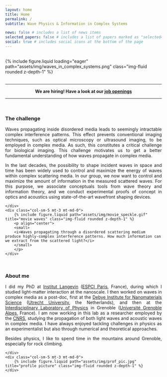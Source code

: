 ```yaml
---
layout: home
title: Home
permalink: /
subtitle: Wave Physics & Information in Complex Systems

news: false # includes a list of news items
selected_papers: false # includes a list of papers marked as "selected={true}"
social: true # includes social icons at the bottom of the page
---
```


<br>

<div class="row">
    <div class="col-sm mt-3 mt-md-0">
        {% include figure.liquid loading="eager" path="assets/img/waves_in_complex_systems.png" class="img-fluid rounded z-depth-1" %}
    </div>
</div>

<br>

<hr />

<p align="center"> 
<b>
We are hiring! Have a look at our <a href="/openings/">job openings</a>
</b>
</p>

<hr />

<br>

<h3>The challenge</h3>

<div class="row justify-content-sm-center">
    <div class="col-sm-7 mt-3 mt-md-0">

<p align="justify"> 
Waves propagating inside disordered media leads to seemingly intractable complex interference patterns. This effect prevents conventional imaging techniques, such as optical microscopy or ultrasound imaging, to be employed in complex media. As such, this constitutes a critical challenge for biological imaging. This challenge motivates us to get a better fundamental understanding of how waves propagate in complex media.
</p>

<p align="justify"> 
In the last decades, the possibility to shape incident waves in space and time has been widely used to control and maximize the energy of waves within complex scattering media. In our group, we now want to control and maximize the amount of information in the measured scattered waves. For this purpose, we associate conceptuals tools from wave theory and information theory, and we conduct experimental proofs of concept in optics and acoustics using state-of-the-art wavefront shaping devices.
</p>

    </div>
    <div class="col-sm-5 mt-3 mt-md-0">
        {% include figure.liquid path="assets/img/movie_speckle.gif" title="movie waves" class="img-fluid rounded z-depth-1" %}
        <p align="center">
        <small>
        <i>Waves propagating through a disordered scattering medium produce highly-complex interference patterns. How much information can we extract from the scattered light?</i>
        </small>
        </p>
    </div>

</div>

<br>

<h3>About me</h3>

<div class="row justify-content-sm-center">
    <div class="col-sm-7 mt-3 mt-md-0">

<p align="justify"> 
I did my PhD at <a href="https://www.institut-langevin.espci.fr/home?lang=en">Institut Langevin</a> (<a href="https://www.espci.psl.eu/en">ESPCI Paris</a>, France), during which I studied light-matter interaction at the nanoscale. I then worked on waves in complex media as a post-doc, first at the <a href="https://www.uu.nl/en/research/debye-institute-for-nanomaterials-science">Debye Institute for Nanomaterials Science</a> (<a href="https://www.uu.nl/en">Utrecht University</a>, the Netherlands), and then at the <a href="https://liphy.univ-grenoble-alpes.fr/en">Interdisciplinary Laboratory of Physics</a> in Grenoble (<a href="https://www.univ-grenoble-alpes.fr/english/">Université Grenoble Alpes</a>, France). I am now working in this lab as a researcher employed by the <a href="https://www.cnrs.fr/en">CNRS</a>, studying the propagation of both light waves and acoustic waves in complex media. I have always enjoyed tackling challenges in physics as an experimentalist but also through numerical and theoretical approaches.
</p>

<p align="justify"> 
Besides physics, I like to spend time in the mountains around Grenoble, especially for rock climbing.
</p>

    </div>
    <div class="col-sm-5 mt-3 mt-md-0">
        {% include figure.liquid path="assets/img/prof_pic.jpg" title="profile picture" class="img-fluid rounded z-depth-1" %}
    </div>

</div>

<br>
